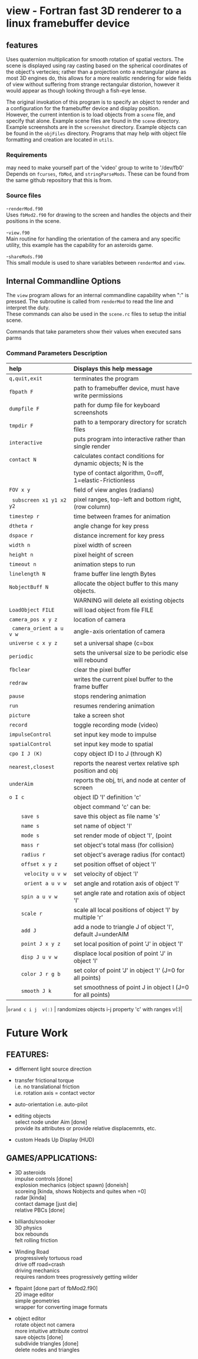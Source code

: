 # view - Fortran fast 3D renderer to a linux framebuffer device

## features

Uses quaternion multiplication for smooth rotation of spatial vectors.
The scene is displayed using ray casting based on the spherical coordinates of the
 object's vertecies; rather than a projection onto a rectangular plane as most 3D
 engines do, this allows for a more realistic rendering for wide fields of view 
 without suffering from strange rectangular distorion, however it would appear as
 though looking through a fish-eye lense.  

The original invokation of this program is to specify an object to render and a
 configuration for the framebuffer device and display position.  
However, the current intention is to load objects from a `scene` file, and 
 specify that alone. Example scene files are found in the `scene` directory.
Example screenshots are in the `screenshot` directory. Example objects can be found
 in the `objFiles` directory. Programs that may help with object file formatting 
 and creation are located in `utils`.

### Requirements
may need to make yourself part of the 'video' group to write to '/dev/fb0'  
Depends on `fcurses`, `fbMod`, and `stringParseMods`. These can be found from the
 same github repository that this is from.


### Source files

-`renderMod.f90`  
	Uses `fbMod2.f90` for drawing to the screen and handles the objects and their positions in the scene.

-`view.f90`  
	Main routine for handling the orientation of the camera and any specific
 utility, this example has the capability for an asteroids game.

-`shareMods.f90`  
	This small module is used to share variables between `renderMod` and `view`.

## Internal Commandline Options

The `view` program allows for an internal commandline capability when ":" is pressed.
The subroutine is called from `renderMod` to read the line and interpret the duty.  
These commands can also be used in the `scene.rc` files to setup the initial scene.

Commands that take parameters show their values when executed sans parms  

### Command Parameters  Description  
| help         |      Displays this help message | 
|:-------------|:--------------------------------|
|` q,quit,exit       ` |terminates the program|  
|` fbpath F          ` |path to framebuffer device, must have write permissions|  
|` dumpfile F        ` |path for dump file for keyboard screenshots|  
|` tmpdir F          ` |path to a temporary directory for scratch files|  
|` interactive       ` |puts program into interactive rather than single render|  
|` contact N         ` |calculates contact conditions for dynamic objects; N is the|  
|`                   ` | type of contact algorithm, 0=off, 1=elastic-Frictionless|  
|` FOV x y           ` |field of view angles (radians)|  
|` subscreen x1 y1 x2 y2` |pixel ranges, top-left and bottom right, (row column)|  
|` timestep r        ` |time between frames for animation|  
|` dtheta r          ` |angle change for key press|  
|` dspace r          ` |distance increment for key press|  
|` width n           ` |pixel width of screen|  
|` height n          ` |pixel height of screen|  
|` timeout n         ` |animation steps to run|  
|` linelength N      ` |frame buffer line length Bytes|  
|` NobjectBuff N     ` |allocate the object buffer to this many objects.|  
|`                   ` | WARNING will delete all existing objects|  
|` LoadObject FILE   ` |will load object from file FILE|  
|` camera_pos x y z  ` |location of camera|  
|` camera_orient a u v w`  |angle-axis orientation of camera|  
|` universe c x y z  ` |set a universal shape (c=box|sphere), size parameters|  
|` periodic          ` |sets the universal size to be periodic else will rebound|  
|` fbclear           ` |clear the pixel buffer|  
|` redraw            ` |writes the current pixel buffer to the frame buffer|  
|` pause             ` |stops rendering animation|  
|` run               ` |resumes rendering animation|  
|` picture           ` |take a screen shot|  
|` record            ` |toggle recording mode (video)|  
|` impulseControl    ` |set input key mode to impulse|  
|` spatialControl    ` |set input key mode to spatial|  
|` cpo I J (K)       ` |copy object ID I to J (through K)|  
|` nearest,closest   ` |reports the nearest vertex relative sph position and obj|  
|` underAim          ` |reports the obj, tri, and node at center of screen|  
|` o I c             ` |object ID 'I' definition 'c'|  
|    |object command 'c' can be:|  
|`     save s        ` | save this object as file name 's'|  
|`     name s        ` | set name of object 'I'|  
|`     mode s        ` | set render mode of object 'I', (point|wire|solid)|  
|`     mass r        ` | set object's total mass (for collision)|  
|`     radius r      ` | set object's average radius (for contact)|  
|`     offset x y z  ` | set position offset of object 'I'|  
|`     velocity u v w` | set velocity of object 'I'|  
|`     orient a u v w` | set angle and rotation axis of object 'I'|  
|`     spin a u v w  ` | set angle rate and rotation axis of object 'I'|  
|`     scale r       ` | scale all local positions of object 'I' by multiple 'r'|  
|`     add J         ` | add a node to triangle J of object 'I', default J=underAIM|  
|`     point J x y z ` | set local position of point 'J' in object 'I'|  
|`     disp J u v w  ` | displace local position of point 'J' in object 'I'|  
|`     color J r g b ` | set color of point 'J' in object 'I' (J=0 for all points)|  
|`     smooth J k    ` | set smoothness of point J in object I (J=0 for all points)|   
|` orand c i j  v(:) ` | randomizes objects i-j property 'c' with ranges v(:)|  


# Future Work

## FEATURES:

- differnent light source direction  

- transfer  frictional torque  
	i.e. no translational friction  
	i.e. rotation axis = contact vector  

- auto-orientation i.e. auto-pilot  

- editing objects  
	select node under Aim  [done]    
	provide its attributes or provide relative displacemnts, etc.    

- custom Heads Up Display (HUD)  

## GAMES/APPLICATIONS:

- 3D asteroids  
	impulse controls [done]   
	explosion mechanics  (object spawn) [doneish]  
	scoreing [kinda, shows Nobjects and quites when =0]  
	radar [kinda]  
	contact damage [just die]  
	relative PBCs [done]  

- billiards/snooker  
	3D physics  
	box rebounds  
	felt rolling friction  

- Winding Road  
	progressively tortuous road  
	drive off road=crash  
	driving mechanics  
	requires random trees progressively getting wilder  

- fbpaint  [done part of fbMod2.f90]  
	2D image editor  
	simple geometries  
	wrapper for converting image formats  

- object editor  
	rotate object not camera  
	more intuitive attribute control  
	save objects [done]  
	subdivide triangles [done]  
	delete nodes and triangles  
	

